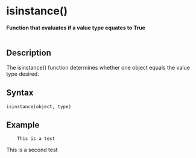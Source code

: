 <div align="left">
  <h1>isinstance()</h1>
  <strong>Function that evaluates if a value type equates to True</strong><br>
</div>
<br>

## Description
The isinstance() function determines whether one object equals the value type desired.

## Syntax
```pseudo
isinstance(object, type)
```

## Example
        This is a test
This is a second test
